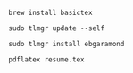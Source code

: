```brew install basictex```

```sudo tlmgr update --self```

```sudo tlmgr install ebgaramond```

```pdflatex resume.tex```

